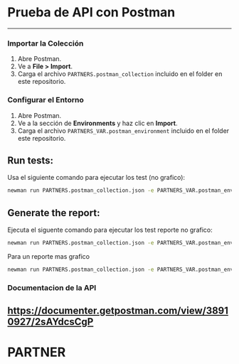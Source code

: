 # Prueba de API con Postman
---

### Importar la Colección
1. Abre Postman.
2. Ve a **File > Import**.
3. Carga el archivo `PARTNERS.postman_collection` incluido en el folder en este repositorio.

### Configurar el Entorno
1. Abre Postman.
2. Ve a la sección de **Environments** y haz clic en **Import**.
3. Carga el archivo `PARTNERS_VAR.postman_environment` incluido en el folder este repositorio.

## Run tests:
Usa el siguiente comando para ejecutar los test  (no grafico):

```bash
newman run PARTNERS.postman_collection.json -e PARTNERS_VAR.postman_environment.json
```

## Generate the report:
Ejecuta el siguente comando para ejecutar los test reporte no grafico:

```bash
newman run PARTNERS.postman_collection.json -e PARTNERS_VAR.postman_environment.json -r html --reporter-html-export report.html
```

Para un reporte mas grafico 
```bash
newman run PARTNERS.postman_collection.json -e PARTNERS_VAR.postman_environment.json -r htmlextra
```
### Documentacion de la API
https://documenter.getpostman.com/view/38910927/2sAYdcsCgP
---

# PARTNER

